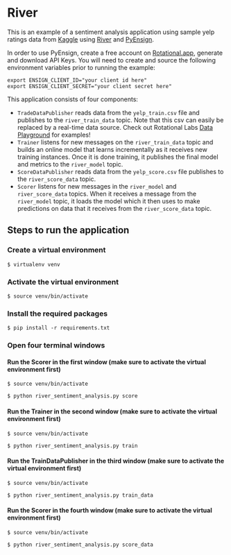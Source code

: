 # River

This is an example of a sentiment analysis application using sample yelp ratings data from [Kaggle](https://www.kaggle.com) using [River](https://riverml.xyz/0.18.0/) and [PyEnsign](https://github.com/rotationalio/pyensign).

In order to use PyEnsign, create a free account on [Rotational.app](https://rotational.app/), generate and download API Keys.  You will need to create and source the following environment variables prior to running the example:

```
export ENSIGN_CLIENT_ID="your client id here"
export ENSIGN_CLIENT_SECRET="your client secret here"
```

This application consists of four components:
- `TradeDataPublisher` reads data from the `yelp_train.csv` file and publishes to the `river_train_data` topic.  Note that this csv can easily be replaced by a real-time data source.  Check out Rotational Labs [Data Playground](https://github.com/rotationalio/data-playground) for examples!
- `Trainer` listens for new messages on the `river_train_data` topic and builds an online model that learns incrementally as it receives new training instances.  Once it is done training, it publishes the final model and metrics to the `river_model` topic.
- `ScoreDataPublisher` reads data from the `yelp_score.csv` file publishes to the `river_score_data` topic.
- `Scorer` listens for new messages in the `river_model` and `river_score_data` topics.  When it receives a message from the `river_model` topic, it loads the model which it then uses to make predictions on data that it receives from the `river_score_data` topic.

## Steps to run the application

### Create a virtual environment

```
$ virtualenv venv
```

### Activate the virtual environment

```
$ source venv/bin/activate
```

### Install the required packages

```
$ pip install -r requirements.txt
```

### Open four terminal windows

#### Run the Scorer in the first window (make sure to activate the virtual environment first)
```
$ source venv/bin/activate
```

```
$ python river_sentiment_analysis.py score
```

#### Run the Trainer in the second window (make sure to activate the virtual environment first)
```
$ source venv/bin/activate
```
```
$ python river_sentiment_analysis.py train
```

#### Run the TrainDataPublisher in the third window (make sure to activate the virtual environment first)
```
$ source venv/bin/activate
```
```
$ python river_sentiment_analysis.py train_data
```

#### Run the Scorer in the fourth window (make sure to activate the virtual environment first)
```
$ source venv/bin/activate
```
```
$ python river_sentiment_analysis.py score_data
```
